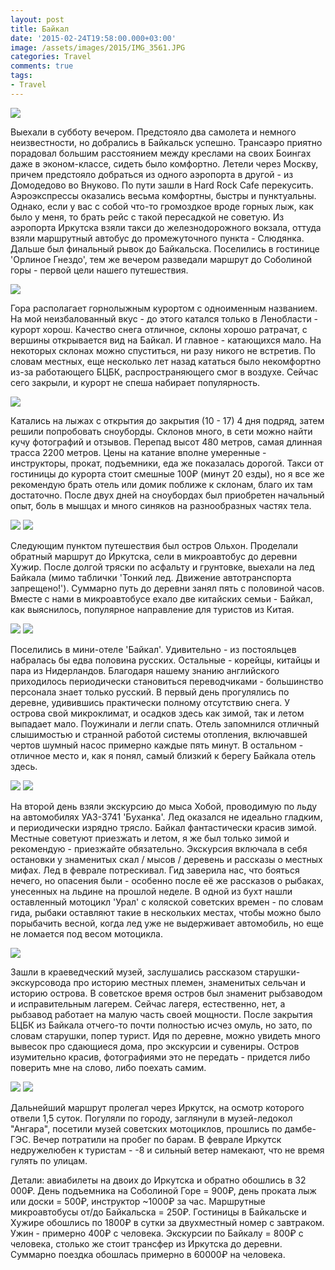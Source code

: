 ```yaml
---
layout: post
title: Байкал
date: '2015-02-24T19:58:00.000+03:00'
image: /assets/images/2015/IMG_3561.JPG
categories: Travel
comments: true
tags:
- Travel
---
```


![](/assets/images/2015/IMG_3400.JPG)

Выехали в субботу вечером. Предстояло два самолета и немного неизвестности, но добрались в Байкальск успешно. Трансаэро приятно порадовал большим расстоянием между креслами на своих Боингах даже в эконом-классе, сидеть было комфортно. Летели через Москву, причем предстояло добраться из одного аэропорта в другой - из Домодедово во Внуково. По пути зашли в Hard Rock Cafe перекусить. Аэроэкспрессы оказались весьма комфортны, быстры и пунктуальны. Однако, если у вас с собой что-то громоздкое вроде горных лыж, как было у меня, то брать рейс с такой пересадкой не советую. Из аэропорта Иркутска взяли такси до железнодорожного вокзала, оттуда взяли маршрутный автобус до промежуточного пункта - Слюдянка. Дальше был финальный рывок до Байкальска. Поселились в гостинице 'Орлиное Гнездо', тем же вечером разведали маршрут до Соболиной горы - первой цели нашего путешествия.

![](/assets/images/2015/IMG_3354.JPG)

Гора располагает горнолыжным курортом с одноименным названием. На мой неизбалованный вкус - до этого катался только в Ленобласти - курорт хорош. Качество снега отличное, склоны хорошо ратрачат, с вершины открывается вид на Байкал. И главное - катающихся мало. На некоторых склонах можно спуститься, ни разу никого не встретив. По словам местных, еще несколько лет назад кататься было некомфортно из-за работающего БЦБК, распространяющего смог в воздухе. 
Сейчас сего закрыли, и курорт не спеша набирает популярность.

![](/assets/images/2015/IMG_3363.JPG)

 Катались на лыжах с открытия до закрытия (10 - 17) 4 дня подряд, затем решили попробовать сноуборды. Склонов много, в сети можно найти кучу фотографий и отзывов. Перепад высот 480 метров, самая длинная трасса 2200 метров. Цены на катание вполне умеренные - инструкторы, прокат, подъемники, еда же показалась дорогой. Такси от гостиницы до курорта стоит смешные 100₽ (минут 20 езды), но я все же рекомендую брать отель или домик поближе к склонам, благо их там достаточно. После двух дней на сноубордах был приобретен начальный опыт, боль в мышцах и много синяков на разнообразных частях тела.

![](/assets/images/2015/IMG_3423.JPG)
![](/assets/images/2015/IMG_3517.JPG)

Следующим пунктом путешествия был остров Ольхон. Проделали обратный маршрут до Иркутска, сели в микроавтобус до деревни Хужир. После долгой тряски по асфальту и грунтовке, выехали на лед Байкала (мимо таблички 'Тонкий лед. Движение автотранспорта запрещено!'). Суммарно путь до деревни занял пять с половиной часов. Вместе с нами в микроавтобусе ехало две китайских семьи - Байкал, как выяснилось, популярное направление для туристов из Китая.

![](/assets/images/2015/IMG_3549.JPG)
![](/assets/images/2015/IMG_3567.JPG)

Поселились в мини-отеле 'Байкал'. Удивительно - из постояльцев набралась бы едва половина русских. Остальные - корейцы, китайцы и пара из Нидерландов. Благодаря нашему знанию английского приходилось периодически становиться переводчиками - большинство персонала знает только русский. В первый день прогулялись по деревне, удивившись практически полному отсутствию снега. У острова свой микроклимат, и осадков здесь как зимой, так и летом выпадает мало. Поужинали и легли спать. Отель запомнился отличный слышимостью и странной работой системы отопления, включавшей чертов шумный насос примерно каждые пять минут. В остальном - отличное место и, как я понял, самый близкий к берегу Байкала отель здесь.

![](/assets/images/2015/IMG_3561.JPG)
![](/assets/images/2015/IMG_3495.JPG)

На второй день взяли экскурсию до мыса Хобой, проводимую по льду на автомобилях УАЗ-3741 'Буханка'. Лед оказался не идеально гладким, и периодически изрядно трясло. Байкал фантастически красив зимой. Местные советуют приезжать и летом, я же был только зимой и рекомендую - приезжайте обязательно. Экскурсия включала в себя остановки у знаменитых скал / мысов / деревень и рассказы о местных мифах. Лед в феврале потрескивал. Гид заверила нас, что бояться нечего, но опасения были - особенно после её же рассказов о рыбаках, унесенных на льдине на прошлой неделе. В одной из бухт нашли оставленный мотоцикл 'Урал' с коляской советских времен - по словам гида, рыбаки оставляют такие в нескольких местах, чтобы можно было порыбачить весной, когда лед уже не выдерживает автомобиль, но еще не ломается под весом мотоцикла.

![](/assets/images/2015/IMG_3509.JPG)

Зашли в краеведческий музей, заслушались рассказом старушки-экскурсовода про историю местных племен, знаменитых сельчан и историю острова. В советское время остров был знаменит рыбзаводом и исправительным лагерем. Сейчас лагеря, естественно, нет, а рыбзавод работает на малую часть своей мощности. После закрытия БЦБК из Байкала отчего-то почти полностью исчез омуль, но зато, по словам старушки, попер турист. Идя по деревне, можно увидеть много вывесок про сдающиеся дома, про экскурсии и сувениры. Остров изумительно красив, фотографиями это не передать - придется либо поверить мне на слово, либо поехать самим.

![](/assets/images/2015/IMG_3608.JPG)
![](/assets/images/2015/IMG_3580.JPG)

Дальнейший маршрут пролегал через Иркутск, на осмотр которого отвели 1,5 суток. Погуляли по городу, заглянули в музей-ледокол "Ангара", посетили музей советских мотоциклов, прошлись по дамбе-ГЭС. Вечер потратили на пробег по барам. В феврале Иркутск недружелюбен к туристам - -8 и сильный ветер намекают, что не время гулять по улицам.

Детали: авиабилеты на двоих до Иркутска и обратно обошлись в 32 000₽. День подъемника на Соболиной Горе = 900₽, день проката лыж или доски = 500₽, инструктор ~1000₽ за час. Маршрутные микроавтобусы от/до Байкальска = 250₽. Гостиницы в Байкальске и Хужире обошлись по 1800₽ в сутки за двухместный номер с завтраком. Ужин - примерно 400₽ с человека. Экскурсии по Байкалу = 800₽ с человека, столько же стоит трансфер из Иркутска до деревни.
Суммарно поездка обошлась примерно в 60000₽ на человека.
